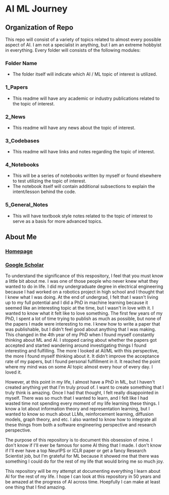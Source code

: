 # AI ML Journey

## Organization of Repo

This repo will consist of a variety of topics related to almost every possible aspect of AI. I
am not a specialist in anything, but I am an extreme hobbyist in everything. Every folder will consists of the following modules:

### Folder Name

* The folder itself will indicate which AI / ML topic of interest is utilized.

### 1_Papers
* This readme will have any academic or industry publications related to the topic of interest.

### 2_News
* This readme will have any news about the topic of interest.

### 3_Codebases

* This readme will have links and notes regarding the topic of interest.

### 4_Notebooks

* This will be a series of notebooks written by myself or found elsewhere to test utilizing the topic of interest.
* The notebook itself will contain additional subsections to explain the intent/lesson behind the code.

### 5_General_Notes

* This will have textbook style notes related to the topic of interest to serve as a basis for more advanced topics.

## About Me

### [Homepage](https://kkokilep.github.io/)

### [Google Scholar](https://scholar.google.com/citations?user=6TEWf8kAAAAJ&hl=en)

To understand the significance of this respository, I feel that you must know a little bit about me. I was one of those people who never knew what they wanted to do in life. I did my undergraduate degree in electrical engineering because I had worked on a robotics project in high school and I thought that I knew what I was doing. At the end of undergrad, I felt that I wasn't living up to my full potential and I did a PhD in machine learning because it seemed like an interesting topic at the time, but I wasn't in love with it. I wanted to know what it felt like to love something. The first few years of my PhD, I spent a lot of time trying to publish as much as possible, but none of the papers I made were interesting to me. I knew how to write a paper that was publishable, but I didn't feel good about anything that I was making. This changed in the 4th year of my PhD when I found myself constantly thinking about ML and AI. I stopped caring about whether the papers got accepted and started wandering around investigating things I found interesting and fulfilling. The more I looked at AI/ML with this perspective, the more I found myself thinking about it. It didn't improve the acceptance rate of my papers, but I found personal fulfillment in it. It reached the point where my mind was on some AI topic almost every hour of every day. I loved it.

However, at this point in my life, I almost have a PhD in ML, but I haven't created anything yet that I'm truly proud of. I want to create something that I truly think is amazing. Once I had that thought, I felt really disappointed in myself. There was so much that I wanted to learn, and I felt like I had wasted time not spending every moment of my life learning these things. I know a lot about information theory and representation learning, but I wanted to know so much about LLMs, reinforcement learning, diffusion models, graph theory, and etc. I also wanted to know how to integrate all these things from both a software engineering perspective and research perspective.

The purpose of this repository is to document this obsession of mine. I don't know if I'll ever be famous for some AI thing that I made. I don't know if I'll ever have a top NeurIPS or ICLR paper or get a fancy Research Scientist job, but I'm grateful for ML because it showed me that there was something I could do for the rest of my life that would bring me so much joy.

This repository will be my attempt at documenting everything I learn about AI for the rest of my life. I hope I can look at this repository in 50 years and be amazed at the progress of AI across time. Hoepfully I can make at least one thing that I find amazing.

